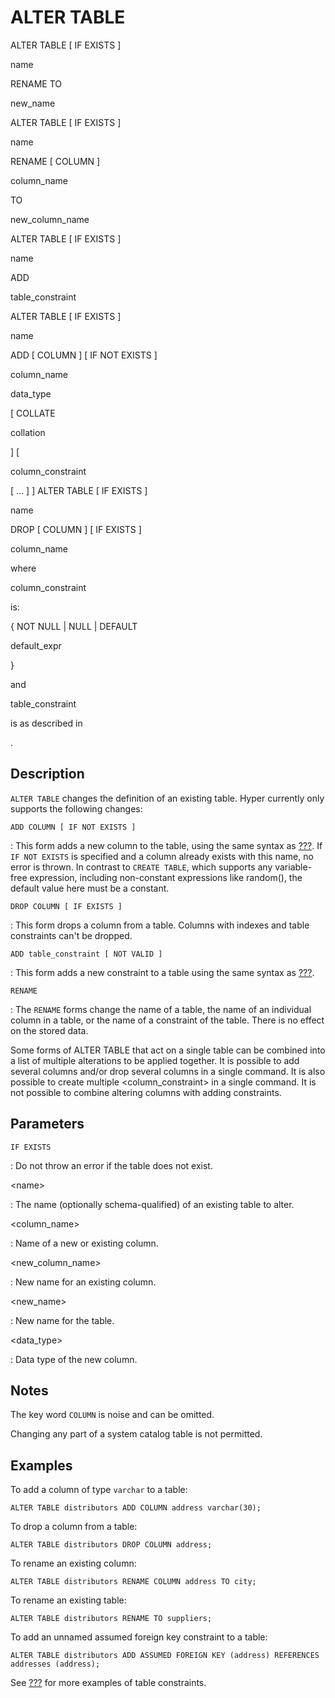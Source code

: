 # ALTER TABLE

ALTER TABLE \[ IF EXISTS \]

name

RENAME TO

new_name

ALTER TABLE \[ IF EXISTS \]

name

RENAME \[ COLUMN \]

column_name

TO

new_column_name

ALTER TABLE \[ IF EXISTS \]

name

ADD

table_constraint

ALTER TABLE \[ IF EXISTS \]

name

ADD \[ COLUMN \] \[ IF NOT EXISTS \]

column_name

data_type

\[ COLLATE

collation

\] \[

column_constraint

\[ \... \] \] ALTER TABLE \[ IF EXISTS \]

name

DROP \[ COLUMN \] \[ IF EXISTS \]

column_name

where

column_constraint

is:

{ NOT NULL \| NULL \| DEFAULT

default_expr

}

and

table_constraint

is as described in

.

## Description

`ALTER TABLE` changes the definition of an existing table. Hyper
currently only supports the following changes:

`ADD COLUMN [ IF NOT EXISTS ]`

:   This form adds a new column to the table, using the same syntax as
    [???](#sql-createtable). If `IF NOT EXISTS` is specified and a
    column already exists with this name, no error is thrown. In
    contrast to `CREATE TABLE`, which supports any variable-free
    expression, including non-constant expressions like random(), the
    default value here must be a constant.

`DROP COLUMN [ IF EXISTS ]`

:   This form drops a column from a table. Columns with indexes and
    table constraints can\'t be dropped.

`ADD table_constraint [ NOT VALID ]`

:   This form adds a new constraint to a table using the same syntax as
    [???](#sql-createtable).

`RENAME`

:   The `RENAME` forms change the name of a table, the name of an
    individual column in a table, or the name of a constraint of the
    table. There is no effect on the stored data.

Some forms of ALTER TABLE that act on a single table can be combined
into a list of multiple alterations to be applied together. It is
possible to add several columns and/or drop several columns in a single
command. It is also possible to create multiple \<column_constraint\> in
a single command. It is not possible to combine altering columns with
adding constraints.

## Parameters

`IF EXISTS`

:   Do not throw an error if the table does not exist.

\<name\>

:   The name (optionally schema-qualified) of an existing table to
    alter.

\<column_name\>

:   Name of a new or existing column.

\<new_column_name\>

:   New name for an existing column.

\<new_name\>

:   New name for the table.

\<data_type\>

:   Data type of the new column.

## Notes

The key word `COLUMN` is noise and can be omitted.

Changing any part of a system catalog table is not permitted.

## Examples

To add a column of type `varchar` to a table:

    ALTER TABLE distributors ADD COLUMN address varchar(30);

To drop a column from a table:

    ALTER TABLE distributors DROP COLUMN address;

To rename an existing column:

    ALTER TABLE distributors RENAME COLUMN address TO city;

To rename an existing table:

    ALTER TABLE distributors RENAME TO suppliers;

To add an unnamed assumed foreign key constraint to a table:

    ALTER TABLE distributors ADD ASSUMED FOREIGN KEY (address) REFERENCES addresses (address);

See [???](#sql-createtable) for more examples of table constraints.